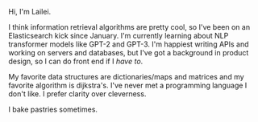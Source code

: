

Hi, I'm Lailei. 

I think information retrieval algorithms are pretty cool, so I've been on an Elasticsearch kick since January. 
I'm currently learning about NLP transformer models like GPT-2 and GPT-3. I'm happiest writing APIs and working on servers and databases, but I've got a background in product design, so I can do front end if I _have to_. 

My favorite data structures are dictionaries/maps and matrices and my favorite algorithm is dijkstra's. I've never met a programming language I don't like. I prefer clarity over cleverness. 

I bake pastries sometimes. 


<!---
lail-lei/lail-lei is a ✨ special ✨ repository because its `README.md` (this file) appears on your GitHub profile.
You can click the Preview link to take a look at your changes.
--->
